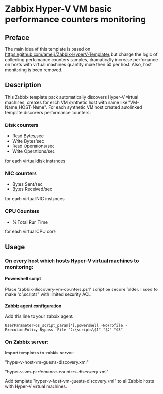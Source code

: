 # Zabbix Hyper-V VM basic performance counters monitoring

## Preface

The main idea of this template is based on https://github.com/ameiji/Zabbix-HyperV-Templates but change the logic of collecting perfomance counters samples, dramatically increase perfomance on hosts with virtual machines quantity more then 50 per host. Also, host monitoring is been removed.

## Description

This Zabbix template pack automatically discovers Hyper-V virtual machines, creates for each VM synthetic host with name like "VM-Name_HOST-Name". For each synthetic VM host created autolinked template discovers performance counters:

### Disk counters

* Read Bytes/sec
* Write Bytes/sec
* Read Operations/sec
* Write Operations/sec

for each virtual disk instances

### NIC counters

* Bytes Sent/sec
* Bytes Received/sec

for each virtual NIC instances

### CPU Counters

* % Total Run Time

for each virtual CPU core

## Usage

### On every host which hosts Hyper-V virtual machines to monitoring:

#### Powershell script

Place "zabbix-discovery-vm-counters.ps1" script on secure folder. I used to make "c:\scripts\" with limited security ACL.

#### Zabbix agent configuration

Add this line to your zabbix agent:

`UserParameter=ps_script_param[*],powershell -NoProfile -ExecutionPolicy Bypass -File "C:\scripts\$1" "$2" "$3"`

### On Zabbix server:

Import templates to zabbix server:

"hyper-v-host-vm-guests-discovery.xml"

"hyper-v-vm-perfomance-counters-discovery.xml"

Add template "hyper-v-host-vm-guests-discovery.xml" to all Zabbix hosts with Hyper-V virtual machines.
